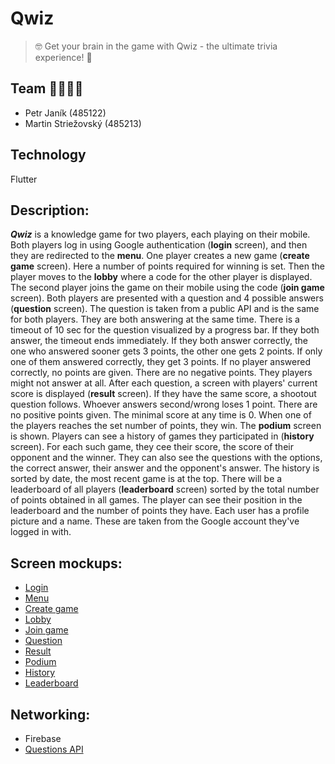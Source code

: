 # Qwiz

> 🤓 Get your brain in the game with Qwiz - the ultimate trivia experience! 🧠

## Team 👨‍💻👨‍💻

- Petr Janík (485122)
- Martin Striežovský (485213)

## Technology

Flutter

## Description:

_**Qwiz**_ is a knowledge game for two players, each playing on their mobile.
Both players log in using Google authentication (**login** screen),
and then they are redirected to the **menu**.
One player creates a new game (**create game** screen). Here a number of points required for winning
is set.
Then the player moves to the **lobby** where a code for the other player is displayed.
The second player joins the game on their mobile using the code (**join game** screen).
Both players are presented with a question and 4 possible answers (**question** screen).
The question is taken from a public API and is the same for both players.
They are both answering at the same time. There is a timeout of 10 sec for the question visualized
by a progress bar. If they both answer, the timeout ends immediately.
If they both answer correctly, the one who answered sooner gets 3 points,
the other one gets 2 points.
If only one of them answered correctly, they get 3 points. If no player answered correctly,
no points are given. There are no negative points. They players might not answer at all.
After each question, a screen with players' current score is displayed (**result** screen).
If they have the same score, a shootout question follows.
Whoever answers second/wrong loses 1 point. There are no positive points given.
The minimal score at any time is 0.
When one of the players reaches the set number of points, they win. The **podium** screen is shown.
Players can see a history of games they participated in (**history** screen).
For each such game, they cee their score, the score of their opponent and the winner.
They can also see the questions with the options, the correct answer, their answer and the
opponent's answer. The history is sorted by date, the most recent game is at the top.
There will be a leaderboard of all players (**leaderboard** screen) sorted by the total number of
points obtained in all games. The player can see their position in the leaderboard and the number of
points they have. Each user has a profile picture and a name. These are taken from the Google
account they've logged in with.

## Screen mockups:

- [Login]()
- [Menu]()
- [Create game]()
- [Lobby]()
- [Join game]()
- [Question]()
- [Result]()
- [Podium]()
- [History]()
- [Leaderboard]()

## Networking:

- Firebase
- [Questions API](https://the-trivia-api.com/)
